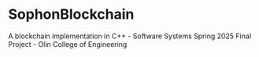# SophonBlockchain
A blockchain implementation in C++ - Software Systems Spring 2025 Final Project - Olin College of Engineering
